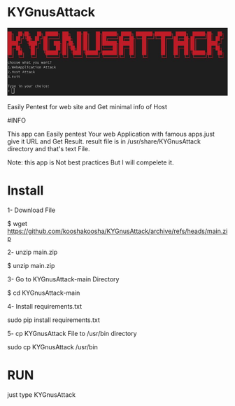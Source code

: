 # KYGnusAttack

![KYGNusAttack](./KYGnusAttack.jpg "KYGnusAttack image")

Easily Pentest for web site and Get minimal info of Host



#INFO

This app can Easily pentest Your web Application with famous apps.just give it URL and Get Result.
result file is in /usr/share/KYGnusAttack directory and that's text File.

Note: this app is Not best practices But I will compelete it.


# Install

1- Download File 

$ wget https://github.com/kooshakoosha/KYGnusAttack/archive/refs/heads/main.zip

2- unzip main.zip

$ unzip main.zip

3- Go to KYGnusAttack-main Directory

$ cd KYGnusAttack-main

4- Install requirements.txt

sudo pip install requirements.txt

5- cp KYGnusAttack File to /usr/bin directory

sudo cp KYGnusAttack /usr/bin



# RUN

just type KYGnusAttack

